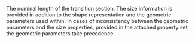 The nominal length of the transition section. The size information is provided in addition to the shape representation and the geometric parameters used within. In cases of inconsistency between the geometric parameters and the size properties, provided in the attached property set, the geometric parameters take precedence.

